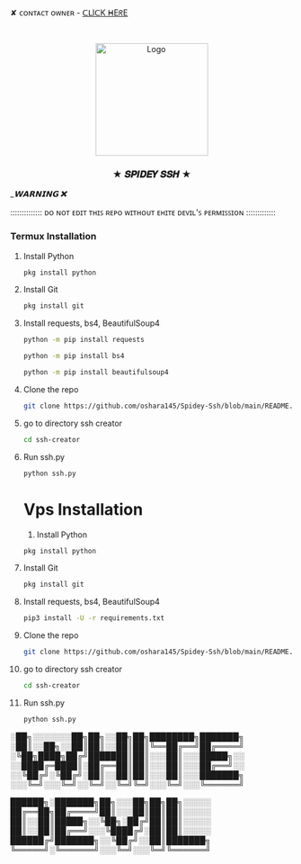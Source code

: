 ✘ ᴄᴏɴᴛᴀᴄᴛ ᴏᴡɴᴇʀ - [ᑕᒪIᑕK ᕼEᖇE](https://t.me/WhiteDevilOp999)

<!-- PROJECT LOGO -->
<br />
<p align="center">
  <a href="https://github.com/OsharaShaveen">
    <img src="https://telegra.ph/file/81126672c2dad75a131c6.jpg" alt="Logo" width="200" height="200">
  </a>

  <h3 align="center">★ 𝑺𝑷𝑰𝑫𝑬𝒀 𝑺𝑺𝑯 ★</h3>
  
  __________________𝗪𝗔𝗥𝗡𝗜𝗡𝗚 ❌_________________
  
  :::::::::::::: ᴅᴏ ɴᴏᴛ ᴇᴅɪᴛ ᴛʜɪꜱ ʀᴇᴘᴏ ᴡɪᴛʜᴏᴜᴛ ᴇʜɪᴛᴇ ᴅᴇᴠɪʟ'ꜱ ᴘᴇʀᴍɪꜱꜱɪᴏɴ :::::::::::::
  
### Termux Installation
1. Install Python
   ```sh
   pkg install python
   ```
2. Install Git
   ```sh
   pkg install git
   ```
3. Install requests, bs4, BeautifulSoup4
   ```sh
   python -m pip install requests
   ```
   ```sh
   python -m pip install bs4
   ```
   ```sh
   python -m pip install beautifulsoup4
   ```
4. Clone the repo
   ```sh
   git clone https://github.com/oshara145/Spidey-Ssh/blob/main/README.md
   ```
5. go to directory ssh creator
   ```sh
   cd ssh-creator
   ```
6. Run ssh.py
   ```sh
   python ssh.py
   ```
   
   # Vps Installation 
   1. Install Python
   ```sh
   pkg install python
   ```
2. Install Git
   ```sh
   pkg install git
   ```
3. Install requests, bs4, BeautifulSoup4
   ```sh
   pip3 install -U -r requirements.txt

   ```
  
4. Clone the repo
   ```sh
   git clone https://github.com/oshara145/Spidey-Ssh/blob/main/README.md
   ```
5. go to directory ssh creator
   ```sh
   cd ssh-creator
   ```
6. Run ssh.py
   ```sh
   python ssh.py
   ```

░██╗░░░░░░░██╗██╗░░██╗██╗████████╗███████╗
░██║░░██╗░░██║██║░░██║██║╚══██╔══╝██╔════╝
░╚██╗████╗██╔╝███████║██║░░░██║░░░█████╗░░
░░████╔═████║░██╔══██║██║░░░██║░░░██╔══╝░░
░░╚██╔╝░╚██╔╝░██║░░██║██║░░░██║░░░███████╗
░░░╚═╝░░░╚═╝░░╚═╝░░╚═╝╚═╝░░░╚═╝░░░╚══════╝

██████╗░███████╗██╗░░░██╗██╗██╗░░░░░
██╔══██╗██╔════╝██║░░░██║██║██║░░░░░
██║░░██║█████╗░░╚██╗░██╔╝██║██║░░░░░
██║░░██║██╔══╝░░░╚████╔╝░██║██║░░░░░
██████╔╝███████╗░░╚██╔╝░░██║███████╗
╚═════╝░╚══════╝░░░╚═╝░░░╚═╝╚══════╝
